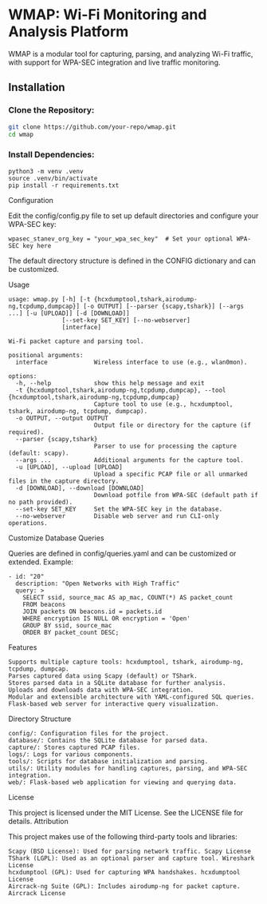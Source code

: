 # WMAP: Wi-Fi Monitoring and Analysis Platform

WMAP is a modular tool for capturing, parsing, and analyzing Wi-Fi traffic, with support for WPA-SEC integration and live traffic monitoring.

## Installation

### Clone the Repository:

```bash
git clone https://github.com/your-repo/wmap.git
cd wmap
```
### Install Dependencies:
```
python3 -m venv .venv
source .venv/bin/activate
pip install -r requirements.txt
```

Configuration

Edit the config/config.py file to set up default directories and configure your WPA-SEC key:
```
wpasec_stanev_org_key = "your_wpa_sec_key"  # Set your optional WPA-SEC key here
```
The default directory structure is defined in the CONFIG dictionary and can be customized.

Usage
```
usage: wmap.py [-h] [-t {hcxdumptool,tshark,airodump-ng,tcpdump,dumpcap}] [-o OUTPUT] [--parser {scapy,tshark}] [--args ...] [-u [UPLOAD]] [-d [DOWNLOAD]]
               [--set-key SET_KEY] [--no-webserver]
               [interface]

Wi-Fi packet capture and parsing tool.

positional arguments:
  interface             Wireless interface to use (e.g., wlan0mon).

options:
  -h, --help            show this help message and exit
  -t {hcxdumptool,tshark,airodump-ng,tcpdump,dumpcap}, --tool {hcxdumptool,tshark,airodump-ng,tcpdump,dumpcap}
                        Capture tool to use (e.g., hcxdumptool, tshark, airodump-ng, tcpdump, dumpcap).
  -o OUTPUT, --output OUTPUT
                        Output file or directory for the capture (if required).
  --parser {scapy,tshark}
                        Parser to use for processing the capture (default: scapy).
  --args ...            Additional arguments for the capture tool.
  -u [UPLOAD], --upload [UPLOAD]
                        Upload a specific PCAP file or all unmarked files in the capture directory.
  -d [DOWNLOAD], --download [DOWNLOAD]
                        Download potfile from WPA-SEC (default path if no path provided).
  --set-key SET_KEY     Set the WPA-SEC key in the database.
  --no-webserver        Disable web server and run CLI-only operations.

```

Customize Database Queries

Queries are defined in config/queries.yaml and can be customized or extended. Example:
```
- id: "20"
  description: "Open Networks with High Traffic"
  query: >
    SELECT ssid, source_mac AS ap_mac, COUNT(*) AS packet_count
    FROM beacons
    JOIN packets ON beacons.id = packets.id
    WHERE encryption IS NULL OR encryption = 'Open'
    GROUP BY ssid, source_mac
    ORDER BY packet_count DESC;
```
Features

    Supports multiple capture tools: hcxdumptool, tshark, airodump-ng, tcpdump, dumpcap.
    Parses captured data using Scapy (default) or TShark.
    Stores parsed data in a SQLite database for further analysis.
    Uploads and downloads data with WPA-SEC integration.
    Modular and extensible architecture with YAML-configured SQL queries.
    Flask-based web server for interactive query visualization.

Directory Structure

    config/: Configuration files for the project.
    database/: Contains the SQLite database for parsed data.
    capture/: Stores captured PCAP files.
    logs/: Logs for various components.
    tools/: Scripts for database initialization and parsing.
    utils/: Utility modules for handling captures, parsing, and WPA-SEC integration.
    web/: Flask-based web application for viewing and querying data.

License

This project is licensed under the MIT License. See the LICENSE file for details.
Attribution

This project makes use of the following third-party tools and libraries:

    Scapy (BSD License): Used for parsing network traffic. Scapy License
    TShark (LGPL): Used as an optional parser and capture tool. Wireshark License
    hcxdumptool (GPL): Used for capturing WPA handshakes. hcxdumptool License
    Aircrack-ng Suite (GPL): Includes airodump-ng for packet capture. Aircrack License